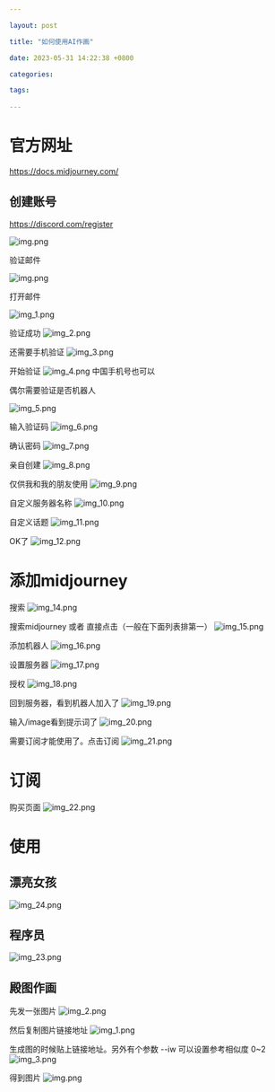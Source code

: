 ```yaml
---

layout: post

title: "如何使用AI作画"

date: 2023-05-31 14:22:38 +0800

categories:

tags:
   
---
```



# 官方网址
https://docs.midjourney.com/


## 创建账号
https://discord.com/register

   
![img.png](../assets/images/2023-05-31-如何使用AI作画/img.png)

验证邮件

![img.png](../assets/images/2023-05-31-如何使用AI作画/img2.png)

打开邮件

![img_1.png](../assets/images/2023-05-31-如何使用AI作画/img_1.png)

验证成功
![img_2.png](../assets/images/2023-05-31-如何使用AI作画/img_2.png)


还需要手机验证
![img_3.png](../assets/images/2023-05-31-如何使用AI作画/img_3.png)


开始验证
![img_4.png](../assets/images/2023-05-31-如何使用AI作画/img_4.png)
中国手机号也可以

偶尔需要验证是否机器人

![img_5.png](../assets/images/2023-05-31-如何使用AI作画/img_5.png)

输入验证码
![img_6.png](../assets/images/2023-05-31-如何使用AI作画/img_6.png)

确认密码
![img_7.png](../assets/images/2023-05-31-如何使用AI作画/img_7.png)

亲自创建
![img_8.png](../assets/images/2023-05-31-如何使用AI作画/img_8.png)

仅供我和我的朋友使用
![img_9.png](../assets/images/2023-05-31-如何使用AI作画/img_9.png)

自定义服务器名称
![img_10.png](../assets/images/2023-05-31-如何使用AI作画/img_10.png)

自定义话题
![img_11.png](../assets/images/2023-05-31-如何使用AI作画/img_11.png)

OK了
![img_12.png](../assets/images/2023-05-31-如何使用AI作画/img_12.png)

# 添加midjourney

搜索
![img_14.png](../assets/images/2023-05-31-如何使用AI作画/img_14.png)

搜索midjourney 或者 直接点击（一般在下面列表排第一）
![img_15.png](../assets/images/2023-05-31-如何使用AI作画/img_15.png)

添加机器人
![img_16.png](../assets/images/2023-05-31-如何使用AI作画/img_16.png)

设置服务器
![img_17.png](../assets/images/2023-05-31-如何使用AI作画/img_17.png)

授权
![img_18.png](../assets/images/2023-05-31-如何使用AI作画/img_18.png)

回到服务器，看到机器人加入了
![img_19.png](../assets/images/2023-05-31-如何使用AI作画/img_19.png)

输入/image看到提示词了
![img_20.png](../assets/images/2023-05-31-如何使用AI作画/img_20.png)

需要订阅才能使用了。点击订阅
![img_21.png](../assets/images/2023-05-31-如何使用AI作画/img_21.png)

# 订阅
购买页面
![img_22.png](../assets/images/2023-05-31-如何使用AI作画/img_22.png)

# 使用

## 漂亮女孩
![img_24.png](../assets/images/2023-05-31-如何使用AI作画/img_24.png)

## 程序员
![img_23.png](../assets/images/2023-05-31-如何使用AI作画/img_23.png)

## 殿图作画

先发一张图片
![img_2.png](../assets/images/2023-05-31-如何使用AI作画/img_32.png)

然后复制图片链接地址
![img_1.png](../assets/images/2023-05-31-如何使用AI作画/img_31.png)

生成图的时候贴上链接地址。另外有个参数 --iw 可以设置参考相似度 0~2
![img_3.png](../assets/images/2023-05-31-如何使用AI作画/img_33.png)

得到图片
![img.png](../assets/images/2023-05-31-如何使用AI作画/img20.png)